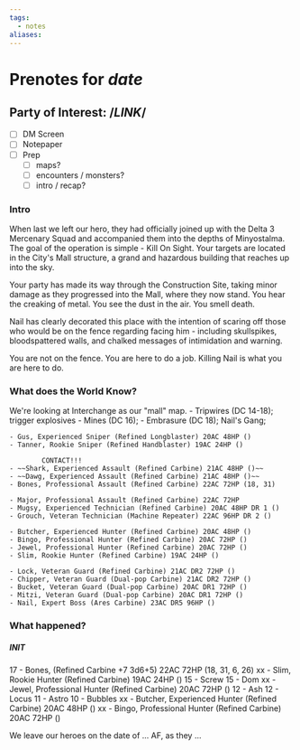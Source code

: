 ```yaml
---
tags:
  - notes
aliases:
---
```


# Prenotes for *date*
## Party of Interest: /*LINK*/
- [ ] DM Screen
- [ ] Notepaper
- [ ] Prep
	- [ ] maps?
	- [ ] encounters / monsters?
	- [ ] intro / recap?

### Intro
When last we left our hero, they had officially joined up with the Delta 3 Mercenary Squad and accompanied them into the depths of Minyostalma. The goal of the operation is simple - Kill On Sight. Your targets are located in the City's Mall structure, a grand and hazardous building that reaches up into the sky.

Your party has made its way through the Construction Site, taking minor damage as they progressed into the Mall, where they now stand. You hear the creaking of metal. You see the dust in the air. You smell death. 

Nail has clearly decorated this place with the intention of scaring off those who would be on the fence regarding facing him - including skullspikes, bloodspattered walls, and chalked messages of intimidation and warning. 

You are not on the fence. You are here to do a job. Killing Nail is what you are here to do.

### What does the World Know?

We're looking at Interchange as our "mall" map.
	- Tripwires (DC 14-18); trigger explosives
	- Mines (DC 16);
	- Embrasure (DC 18);
Nail's Gang;

	- Gus, Experienced Sniper (Refined Longblaster) 20AC 48HP ()
	- Tanner, Rookie Sniper (Refined Handblaster) 19AC 24HP ()

			CONTACT!!!
	- ~~Shark, Experienced Assault (Refined Carbine) 21AC 48HP ()~~
	- ~~Dawg, Experienced Assault (Refined Carbine) 21AC 48HP ()~~
	- Bones, Professional Assault (Refined Carbine) 22AC 72HP (18, 31)

	- Major, Professional Assault (Refined Carbine) 22AC 72HP
	- Mugsy, Experienced Technician (Refined Carbine) 20AC 48HP DR 1 ()
	- Grouch, Veteran Technician (Machine Repeater) 22AC 96HP DR 2 ()

	- Butcher, Experienced Hunter (Refined Carbine) 20AC 48HP ()
	- Bingo, Professional Hunter (Refined Carbine) 20AC 72HP ()
	- Jewel, Professional Hunter (Refined Carbine) 20AC 72HP ()
	- Slim, Rookie Hunter (Refined Carbine) 19AC 24HP ()

	- Lock, Veteran Guard (Refined Carbine) 21AC DR2 72HP ()
	- Chipper, Veteran Guard (Dual-pop Carbine) 21AC DR2 72HP ()
	- Bucket, Veteran Guard (Dual-pop Carbine) 20AC DR1 72HP ()
	- Mitzi, Veteran Guard (Dual-pop Carbine) 20AC DR1 72HP ()
	- Nail, Expert Boss (Ares Carbine) 23AC DR5 96HP ()

### What happened?
##### INIT
17 - Bones, (Refined Carbine +7 3d6+5) 22AC 72HP (18, 31, 6, 26)
xx - Slim, Rookie Hunter (Refined Carbine) 19AC 24HP ()
15 - Screw
15 - Dom
xx - Jewel, Professional Hunter (Refined Carbine) 20AC 72HP ()
12 - Ash
12 - Locus
11 - Astro
10 - Bubbles
xx - Butcher, Experienced Hunter (Refined Carbine) 20AC 48HP ()
xx - Bingo, Professional Hunter (Refined Carbine) 20AC 72HP ()

We leave our heroes on the date of ... AF, as they ...